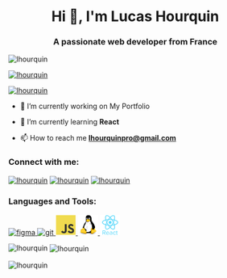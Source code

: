 <h1 align="center">Hi 👋, I'm Lucas Hourquin</h1>
<h3 align="center">A passionate web developer from France</h3>

<p align="left"> <img src="https://komarev.com/ghpvc/?username=lhourquin&label=Profile%20views&color=0e75b6&style=flat" alt="lhourquin" /> </p>

<p align="left"> <a href="https://github.com/ryo-ma/github-profile-trophy"><img src="https://github-profile-trophy.vercel.app/?username=lhourquin" alt="lhourquin" /></a> </p>

<p align="left"> <a href="https://twitter.com/lhourquin" target="blank"><img src="https://img.shields.io/twitter/follow/lhourquin?logo=twitter&style=for-the-badge" alt="lhourquin" /></a> </p>

- 🔭 I’m currently working on My Portfolio

- 🌱 I’m currently learning **React**

- 📫 How to reach me **lhourquinpro@gmail.com**

<h3 align="left">Connect with me:</h3>
<p align="left">
<a href="https://codepen.io/lhourquin" target="blank"><img align="center" src="https://raw.githubusercontent.com/rahuldkjain/github-profile-readme-generator/master/src/images/icons/Social/codepen.svg" alt="lhourquin" height="30" width="40" /></a>
<a href="https://dev.to/lhourquin" target="blank"><img align="center" src="https://raw.githubusercontent.com/rahuldkjain/github-profile-readme-generator/master/src/images/icons/Social/devto.svg" alt="lhourquin" height="30" width="40" /></a>
<a href="https://twitter.com/lhourquin" target="blank"><img align="center" src="https://raw.githubusercontent.com/rahuldkjain/github-profile-readme-generator/master/src/images/icons/Social/twitter.svg" alt="lhourquin" height="30" width="40" /></a>


</p>

<h3 align="left">Languages and Tools:</h3>
<p align="left"> <a href="https://www.figma.com/" target="_blank" rel="noreferrer"> <img src="https://www.vectorlogo.zone/logos/figma/figma-icon.svg" alt="figma" width="40" height="40"/> </a> <a href="https://git-scm.com/" target="_blank" rel="noreferrer"> <img src="https://www.vectorlogo.zone/logos/git-scm/git-scm-icon.svg" alt="git" width="40" height="40"/> </a> <a href="https://developer.mozilla.org/en-US/docs/Web/JavaScript" target="_blank" rel="noreferrer"> <img src="https://raw.githubusercontent.com/devicons/devicon/master/icons/javascript/javascript-original.svg" alt="javascript" width="40" height="40"/> </a> <a href="https://www.linux.org/" target="_blank" rel="noreferrer"> <img src="https://raw.githubusercontent.com/devicons/devicon/master/icons/linux/linux-original.svg" alt="linux" width="40" height="40"/> </a> <a href="https://reactjs.org/" target="_blank" rel="noreferrer"> <img src="https://raw.githubusercontent.com/devicons/devicon/master/icons/react/react-original-wordmark.svg" alt="react" width="40" height="40"/> </a> </p>

<p><img align="left" src="https://github-readme-stats.vercel.app/api/top-langs?username=lhourquin&show_icons=true&locale=en&layout=compact" alt="lhourquin" /></p>

<p>&nbsp;<img align="center" src="https://github-readme-stats.vercel.app/api?username=lhourquin&show_icons=true&locale=en" alt="lhourquin" /></p>

<p><img align="center" src="https://github-readme-streak-stats.herokuapp.com/?user=lhourquin&" alt="lhourquin" /></p>
